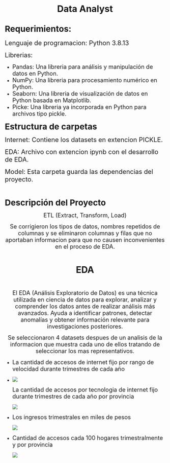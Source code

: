 <h1 style="text-align:center"><strong>Data Analyst</strong></h1>

<h2><strong><span style="font-size:26px">Requerimientos:</span></strong></h2>

<p><span style="font-size:20px">Lenguaje de programacion: Python 3.8.13</span></p>

<p><span style="font-size:20px">Librerias: </span></p>

<ul>
	<li><span style="font-size:18px">Pandas: Una libreria para an&aacute;lisis y manipulaci&oacute;n de datos en Python.</span></li>
	<li><span style="font-size:18px">NumPy: Una libreria para procesamiento num&eacute;rico en Python.</span></li>
	<li><span style="font-size:18px">Seaborn: Una libreria de visualizaci&oacute;n de datos en Python basada en Matplotlib.</span></li>
	<li><span style="font-size:18px">Picke: Una libreria ya incorporada&nbsp;en Python para archivos tipo pickle.</span></li>
</ul>

<p><strong><span style="font-size:26px">Estructura de carpetas</span></strong></p>

<p><span style="font-size:20px">Internet: Contiene los datasets en extencion PICKLE.</span></p>

<p><span style="font-size:20px">EDA: Archivo con extencion ipynb con el desarrollo de EDA.</span></p>

<p><span style="font-size:20px">Model: Esta carpeta guarda las dependencias del proyecto.</span></p>

<p>&nbsp;</p>

<p><span style="font-size:26px"><strong>Descripci&oacute;n del Proyecto</strong></span></p>

<p style="text-align:center"><span style="font-size:18px">ETL (Extract, Transform, Load)</span></p>

<p style="text-align:center"><span style="font-size:18px">Se corrigieron los tipos de datos, nombres repetidos de columnas y se eliminaron columnas y filas que no aportaban informacion para que no causen inconvenientes en el proceso de EDA.</span></p>

<p style="text-align:center">&nbsp;</p>

<p style="text-align:center"><strong><span style="font-size:28px">EDA</span></strong></p>

<p style="text-align:center">&nbsp;</p>

<p style="text-align:center"><span style="font-size:18px">El EDA (An&aacute;lisis Exploratorio de Datos) es una t&eacute;cnica utilizada en ciencia de datos para explorar, analizar y comprender los datos antes de realizar an&aacute;lisis m&aacute;s avanzados. Ayuda a identificar patrones, detectar anomal&iacute;as y obtener informaci&oacute;n relevante para investigaciones posteriores.</span></p>

<p style="text-align:center"><span style="font-size:18px">Se seleccionaron 4 datasets despues de un analisis de la informacion que muestra cada uno de ellos tratando de seleccionar los mas representativos.</span></p>

<ul>
	<li><span style="font-size:18px">La cantidad de accesos de internet fijo por rango de velocidad durante&nbsp;trimestres de cada a&ntilde;o</span></li>
	<li>
	<p><img src="https://github.com/Galo0000/Analitics_Proyect/tree/main/Imagenes/accesos_rango.jpg" /></p>
	<p><span style="font-size:18px">La cantidad de accesos por tecnologia de internet fijo durante&nbsp;trimestres de cada a&ntilde;o por provincia</span></p>
	</li>
	<p><img src="https://github.com/Galo0000/Analitics_Proyect/tree/main/Imagenes/popularity.jpg" /></p>
	<li>
	<p><span style="font-size:18px">Los ingresos trimestrales en miles de pesos</span></p>
	</li>
	<p><img src="https://github.com/Galo0000/Analitics_Proyect/tree/main/Imagenes/Ingresos.jpg" /></p>
	<li>
	<p><span style="font-size:18px">Cantidad de accesos cada 100 hogares trimestralmente y por provincia</span></p>
	</li>
	<p><img src="https://github.com/Galo0000/Analitics_Proyect/tree/main/Imagenes/Accesos por hogar.jpg" /></p>
</ul>

<p>&nbsp;</p>

<p>&nbsp;</p>

<p style="text-align:center">&nbsp;</p>

<p style="text-align:center">&nbsp;</p>